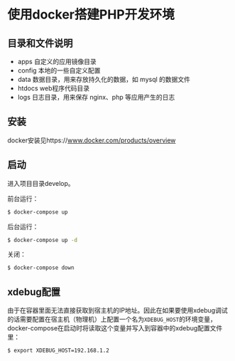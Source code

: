 # 使用docker搭建PHP开发环境

## 目录和文件说明

- apps 自定义的应用镜像目录
- config 本地的一些自定义配置
- data 数据目录，用来存放持久化的数据，如 mysql 的数据文件
- htdocs web程序代码目录
- logs 日志目录，用来保存 nginx、php 等应用产生的日志

## 安装

docker安装见https://www.docker.com/products/overview

## 启动

进入项目目录develop。

前台运行：

```bash
$ docker-compose up
```

后台运行：

```bash
$ docker-compose up -d
```

关闭：

```bash
$ docker-compose down
```

## xdebug配置

由于在容器里面无法直接获取到宿主机的IP地址。因此在如果要使用xdebug调试的话需要配置在宿主机（物理机）上配置一个名为`XDEBUG_HOST`的环境变量，docker-compose在启动时将读取这个变量并写入到容器中的xdebug配置文件里：

```bash
$ export XDEBUG_HOST=192.168.1.2
```

